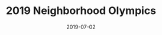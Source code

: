 ---
date: 2019-07-02
description: The 2019 Neighborhood Olympics were a huge neighborhood event that allowed
  kids to participate in 18 events across 4 sports. I kept all of the top scores,
  because those people now hold the Olympic Record. We also donated 50$ to Save the
  Children Charity. These Olympic Games are the first in Verde Ridge history.
event_id: Olympics2019
events:
  Athletics:
  - Soccer Distance (Kindergarten and under)
  - Soccer Distance (Elementary)
  - Football Distance (Elementary)
  - Football Distance (Middle)
  - 1600m Cycling (Kindergarten and under)
  Swimming:
  - 18ft Free (Kindergarten and under)
  - 36ft Free (Kindergarten and under)
  - 40ft Free (Elementary)
  - 80ft Free (Elementary)
  - 80ft Free (Middle)
  - 160ft Free (Middle)
  Track:
  - 50m Dash (Kindergarten and under)
  - 100m Dash (Kindergarten and under)
  - 100m Dash (Elementary)
  - 100m Dash (Middle)
  - 200m Dash (Elementary)
  - 200m Dash (Middle)
  - 400m Dash (Elementary)
  - 400m Dash (Middle)
  - 800m Dash (Middle)
layout: post
photos:
- post_images/20190721_190207_AZHoJYC.jpg
- post_images/IMG_3327_mIkMbi5.jpg
- post_images/IMG_3330_47yt0Tw.jpg
- post_images/IMG_3332_R63il4l.jpg
- post_images/IMG_3333_AgBWV2d.jpg
- post_images/IMG_3335_yePuNWN.jpg
- post_images/IMG_3337_xkroxpC.jpg
- post_images/IMG_3338_dmm4xO3.jpg
- post_images/IMG_3339_HOCgPym.jpg
- post_images/IMG_3340_vmfOi8K.jpg
- post_images/IMG_3341_bqgU8lD.jpg
- post_images/IMG_3342_N21RV46.jpg
- post_images/IMG_3345_zTXu1BA.jpg
- post_images/IMG_3346_qW2ybvr.jpg
- post_images/IMG_3347_JN4F5rg.jpg
- post_images/IMG_3348_HczpMWE.jpg
- post_images/IMG_3349_BO3CfaC.jpg
- post_images/IMG_3351_eC9Sq9D.jpg
- post_images/IMG_3352_eujbehr.jpg
title: 2019 Neighborhood Olympics

---